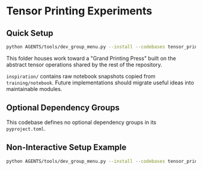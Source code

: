# Tensor Printing Experiments

## Quick Setup

```bash
python AGENTS/tools/dev_group_menu.py --install --codebases tensor_printing
```

This folder houses work toward a "Grand Printing Press" built on the abstract tensor operations shared by the rest of the repository.

`inspiration/` contains raw notebook snapshots copied from `training/notebook`. Future implementations should migrate useful ideas into maintainable modules.

## Optional Dependency Groups

This codebase defines no optional dependency groups in its `pyproject.toml`.

## Non-Interactive Setup Example

```bash
python AGENTS/tools/dev_group_menu.py --install --codebases tensor_printing
```

